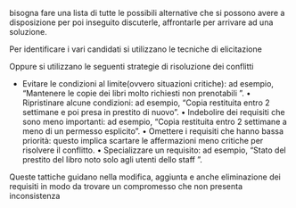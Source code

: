 bisogna fare una lista di tutte le possibili alternative che si possono avere a disposizione per poi inseguito discuterle, affrontarle per arrivare ad una soluzione.

Per identificare i vari candidati si utilizzano le tecniche di elicitazione

Oppure si utilizzano le seguenti strategie di risoluzione dei conflitti

- Evitare le condizioni al limite(ovvero situazioni critiche):
	ad esempio, “Mantenere le copie dei libri molto richiesti non prenotabili ”.
• Ripristinare  alcune condizioni: 
	ad esempio, “Copia restituita entro 2 settimane e poi presa in prestito di nuovo”.
• Indebolire dei requisiti che sono meno importanti:
	ad esempio, “Copia restituita entro 2 settimane a meno di un permesso esplicito”.
• Omettere i requisiti che hanno bassa priorità: 
	questo implica scartare le affermazioni meno critiche per risolvere il conflitto.
• Specializzare un requisito:
	ad esempio, “Stato del prestito del libro noto solo agli utenti dello staff ”.

Queste tattiche guidano nella modifica, aggiunta e anche eliminazione dei requisiti in modo da trovare un compromesso che non presenta inconsistenza
